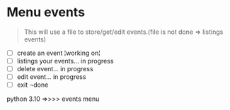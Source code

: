 # Menu events
> This will use a file to store/get/edit events.(file is not done => listings events)

- [ ] create an event ¦working on¦ 
- [ ] listings your events... in progress
- [ ] delete event... in progress
- [ ] edit event... in progress
- [ ] exit ¬done

python 3.10 =>>>> events menu

